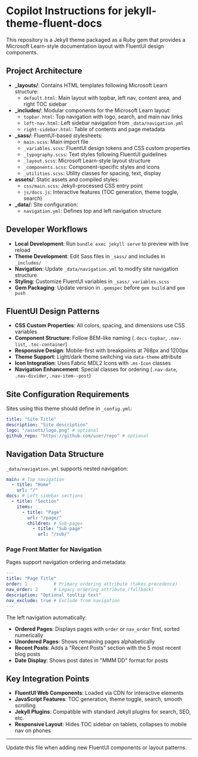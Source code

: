# Copilot Instructions for jekyll-theme-fluent-docs

This repository is a Jekyll theme packaged as a Ruby gem that provides a Microsoft Learn-style documentation layout with FluentUI design components.

## Project Architecture

- **\_layouts/**: Contains HTML templates following Microsoft Learn structure:
  - `default.html`: Main layout with topbar, left nav, content area, and right TOC sidebar
- **\_includes/**: Modular components for the Microsoft Learn layout:
  - `topbar.html`: Top navigation with logo, search, and main nav links
  - `left-nav.html`: Left sidebar navigation from `_data/navigation.yml`
  - `right-sidebar.html`: Table of contents and page metadata
- **\_sass/**: FluentUI-based stylesheets:
  - `main.scss`: Main import file
  - `_variables.scss`: FluentUI design tokens and CSS custom properties
  - `_typography.scss`: Text styles following FluentUI guidelines
  - `_layout.scss`: Microsoft Learn-style layout structure
  - `_components.scss`: Component-specific styles and icons
  - `_utilities.scss`: Utility classes for spacing, text, display
- **assets/**: Static assets and compiled styles:
  - `css/main.scss`: Jekyll-processed CSS entry point
  - `js/docs.js`: Interactive features (TOC generation, theme toggle, search)
- **\_data/**: Site configuration:
  - `navigation.yml`: Defines top and left navigation structure

## Developer Workflows

- **Local Development**: Run `bundle exec jekyll serve` to preview with live reload
- **Theme Development**: Edit Sass files in `_sass/` and includes in `_includes/`
- **Navigation**: Update `_data/navigation.yml` to modify site navigation structure
- **Styling**: Customize FluentUI variables in `_sass/_variables.scss`
- **Gem Packaging**: Update version in `.gemspec` before `gem build` and `gem push`

## FluentUI Design Patterns

- **CSS Custom Properties**: All colors, spacing, and dimensions use CSS variables
- **Component Structure**: Follow BEM-like naming (`.docs-topbar`, `.nav-list`, `.toc-container`)
- **Responsive Design**: Mobile-first with breakpoints at 768px and 1200px
- **Theme Support**: Light/dark theme switching via `data-theme` attribute
- **Icon Integration**: Uses Fabric MDL2 Icons with `.ms-Icon` classes
- **Navigation Enhancement**: Special classes for ordering (`.nav-date`, `.nav-divider`, `.nav-item--post`)

## Site Configuration Requirements

Sites using this theme should define in `_config.yml`:

```yaml
title: "Site Title"
description: "Site description"
logo: "/assets/logo.png" # optional
github_repo: "https://github.com/user/repo" # optional
```

## Navigation Data Structure

`_data/navigation.yml` supports nested navigation:

```yaml
main: # Top navigation
  - title: "Home"
    url: "/"
docs: # Left sidebar sections
  - title: "Section"
    items:
      - title: "Page"
        url: "/page/"
        children: # Sub-pages
          - title: "Sub-page"
            url: "/sub/"
```

### Page Front Matter for Navigation

Pages support navigation ordering and metadata:

```yaml
---
title: "Page Title"
order: 1          # Primary ordering attribute (takes precedence)
nav_order: 2      # Legacy ordering attribute (fallback)
description: "Optional tooltip text"
nav_exclude: true # Exclude from navigation
---
```

The left navigation automatically:
- **Ordered Pages**: Displays pages with `order` or `nav_order` first, sorted numerically
- **Unordered Pages**: Shows remaining pages alphabetically  
- **Recent Posts**: Adds a "Recent Posts" section with the 5 most recent blog posts
- **Date Display**: Shows post dates in "MMM DD" format for posts

## Key Integration Points

- **FluentUI Web Components**: Loaded via CDN for interactive elements
- **JavaScript Features**: TOC generation, theme toggle, search, smooth scrolling
- **Jekyll Plugins**: Compatible with standard Jekyll plugins for search, SEO, etc.
- **Responsive Layout**: Hides TOC sidebar on tablets, collapses to mobile nav on phones

---

Update this file when adding new FluentUI components or layout patterns.
